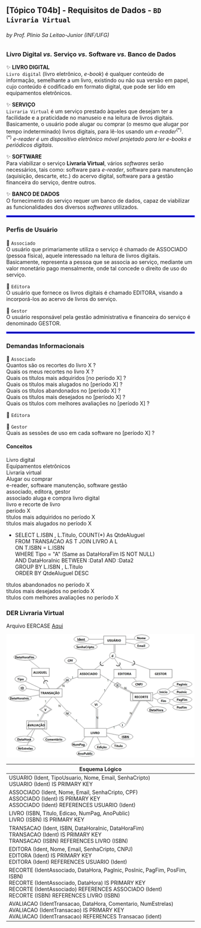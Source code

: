 ## [Tópico T04b] - Requisitos de Dados - `BD Livraria Virtual`
###### *by Prof. Plinio Sa Leitao-Junior (INF/UFG)*

### Livro Digital _vs._ Serviço _vs._ Software _vs._ Banco de Dados

:sparkles: **LIVRO DIGITAL**<br>
`Livro digital` (livro eletrônico, _e-book_) é qualquer conteúdo de informação, semelhante a um livro, existindo ou não sua versão em papel, cujo conteúdo é codificado em formato digital, que pode ser lido em equipamentos eletrônicos.

:sparkles: **SERVIÇO**<br>
`Livraria Virtual` é um serviço prestado àqueles que desejam ter a facilidade e a praticidade no manuseio e na leitura de livros digitais. Basicamente, o usuário pode alugar ou comprar (o mesmo que alugar por tempo indeterminado) livros digitais, para lê-los usando um _e-reader_<sup>(\*)</sup>.<br>
<sup>(\*)</sup> _e-reader é um dispositivo eletrônico móvel projetado para ler e-books e periódicos digitais_.

:sparkles: **SOFTWARE**<br>
Para viabilizar o serviço **Livraria Virtual**, vários _softwares_ serão necessários, tais como: software para _e-reader_, software para manutenção (aquisição, descarte, etc.) do acervo digital, software para a gestão financeira do serviço, dentre outros.

:sparkles: **BANCO DE DADOS**<br>
O fornecimento do serviço requer um banco de dados, capaz de viabilizar as funcionalidades dos diversos _softwares_ utilizados.

<hr style="border:2px solid blue">

### Perfis de Usuário

:star2: `Associado`<br>
O usuário que primariamente utiliza o serviço é chamado de ASSOCIADO (pessoa física), aquele interessado na leitura de livros digitais. Basicamente, representa a pessoa que se associa ao serviço, mediante um valor monetário pago mensalmente, onde tal concede o direito de uso do serviço.

:star2: `Editora`<br>
O usuário que fornece os livros digitais é chamado EDITORA, visando a incorporá-los ao acervo de livros do serviço.

:star2: `Gestor`<br>
O usuário responsável pela gestão administrativa e financeira do serviço é denominado GESTOR.

<hr style="border:2px solid blue">

### Demandas Informacionais

:star2: `Associado`<br>
Quantos são os recortes do livro X ?<br>
Quais os meus recortes no livro X ?<br>
Quais os títulos mais adquiridos [no período X] ?<br>
Quais os títulos mais alugados no [período X] ?<br>
Quais os títulos abandonados no [período X] ?<br>
Quais os títulos mais desejados no [período X] ?<br>
Quais os títulos com melhores avaliações no [período X] ?<br>

:star2: `Editora`<br>

:star2: `Gestor`<br>
Quais as sessões de uso em cada software no [período X] ?<br>

#### Conceitos
Livro digital<br>
Equipamentos eletrônicos<br>
Livraria virtual<br>
Alugar ou comprar<br>
e-reader, software manutenção, software gestão<br>
associado, editora, gestor<br>
associado aluga e compra livro digital<br>
livro e recorte de livro<br>
período X<br>
títulos mais adquiridos no período X<br>
títulos mais alugados no período X<br>
- SELECT L.ISBN , L.Titulo, COUNT(*) As QtdeAluguel<br>
FROM TRANSACAO AS T JOIN LIVRO A L<br>
            ON T.ISBN = L.ISBN<br>
WHERE Tipo = "A"  (Same as DataHoraFim IS NOT NULL)<br>
AND      DataHoraInic BETWEEN :Data1 AND :Data2<br>
GROUP BY L.ISBN , L.Titulo<br>
ORDER BY QtdeAluguel DESC

títulos abandonados no período X<br>
títulos mais desejados no período X<br>
títulos com melhores avaliações no período X<br>

### DER Livraria Virtual

Arquivo EERCASE [Aqui](https://github.com/plinioleitao/bd-2024-1-bcc/blob/main/media/bd-2024-1-der-livraria-virtual.eer)

<img src="../media/bd-2024-1-der-livraria-virtual.jpg" width="600">

|Esquema Lógico|
|-|
|USUARIO (Ident, TipoUsuario, Nome, Email, SenhaCripto)<br>USUARIO (Ident) IS PRIMARY KEY|
|ASSOCIADO (Ident, Nome, Email, SenhaCripto, CPF)<br>ASSOCIADO (Ident) IS PRIMARY KEY<br>ASSOCIADO (Ident) REFERENCES USUARIO (Ident)|
|LIVRO (ISBN, Titulo, Edicao, NumPag, AnoPublic)<br>LIVRO (ISBN) IS PRIMARY KEY|
|TRANSACAO (Ident, ISBN, DataHoraInic, DataHoraFim)<br>TRANSACAO (Ident) IS PRIMARY KEY<br>TRANSACAO (ISBN) REFERENCES LIVRO (ISBN)|
|EDITORA (Ident, Nome, Email, SenhaCripto, CNPJ)<br>EDITORA (Ident) IS PRIMARY KEY<br>EDITORA (Ident) REFERENCES USUARIO (Ident)|
|RECORTE  (IdentAssociado, DataHora, PagInic, PosInic, PagFim, PosFim, ISBN)<br>RECORTE  (IdentAssociado, DataHora) IS PRIMARY KEY<br>RECORTE  (IdentAssociado) REFERENCES ASSOCIADO (Ident)<br>RECORTE (ISBN) REFERENCES LIVRO (ISBN)|
|AVALIACAO (IdentTransacao, DataHora, Comentario, NumEstrelas)<br>AVALIACAO (IdentTransacao) IS PRIMARY KEY<br>AVALIACAO (IdentTransacao) REFERENCES Transacao (ident)|
